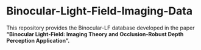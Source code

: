 # Binocular-Light-Field-Imaging-Data

This repository provides the Binocular-LF database developed in the paper __“Binocular Light-Field: Imaging Theory and Occlusion-Robust Depth Perception Application”.__
